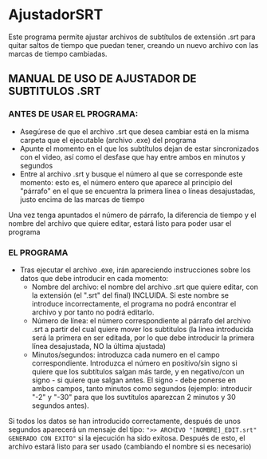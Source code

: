 # AjustadorSRT
Este programa permite ajustar archivos de subtítulos de extensión .srt para quitar saltos de tiempo que puedan tener, creando un nuevo archivo con las marcas de tiempo cambiadas.

## MANUAL DE USO DE AJUSTADOR DE SUBTITULOS .SRT

### ANTES DE USAR EL PROGRAMA:
- Asegúrese de que el archivo .srt que desea cambiar está en la misma carpeta que el ejecutable (archivo .exe) del programa
- Apunte el momento en el que los subtítulos dejan de estar sincronizados con el video, así como el desfase que hay entre ambos en minutos y segundos
- Entre al archivo .srt y busque el número al que se corresponde este momento: esto es, el número entero que aparece al principio del "párrafo" en el que se encuentra la primera línea o líneas desajustadas, justo encima de las marcas de tiempo

Una vez tenga apuntados el número de párrafo, la diferencia de tiempo y el nombre del archivo que quiere editar, estará listo para poder usar el programa

### EL PROGRAMA
- Tras ejecutar el archivo .exe, irán apareciendo instrucciones sobre los datos que debe introducir en cada momento:
	- Nombre del archivo: el nombre del archivo .srt que quiere editar, con la extensión (el ".srt" del final) INCLUIDA. Si este nombre se introduce incorrectamente, el programa no podrá encontrar el archivo y por tanto no podrá editarlo.
	- Número de línea: el número correspondiente al párrafo del archivo .srt a partir del cual quiere mover los subtitulos (la linea introducida será la primera en ser editada, por lo que debe introducir la primera línea desajustada, NO la última ajustada)
	- Minutos/segundos: introduzca cada numero en el campo correspondiente. Introduzca el número en positivo/sin signo si quiere que los subtítulos salgan más tarde, y en negativo/con un signo - si quiere que salgan antes. El signo - debe ponerse en ambos campos, tanto minutos como segundos (ejemplo: introducir "-2" y "-30" para que los suvtítulos aparezcan 2 minutos y 30 segundos antes).

Si todos los datos se han introducido correctamente, después de unos segundos aparecerá un mensaje del tipo: `">> ARCHIVO "[NOMBRE]_EDIT.srt" GENERADO CON EXITO"` si la ejecución ha sido exitosa. 
Después de esto, el archivo estará listo para ser usado (cambiando el nombre si es necesario)
